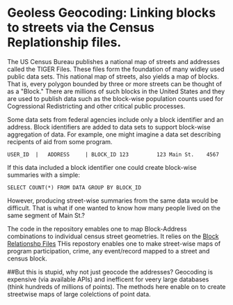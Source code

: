 # Geoless Geocoding: Linking blocks to streets via the Census Replationship files.

The US Census Bureau publishes a national map of streets and addresses called the TIGER Files.  These files form the foundation of many widley used public data sets.  This national map of streets, also yields a map of blocks.  That is, every polygon bounded by three or more streets can be thought of as a "Block."  There are millions of such blocks in the United States and they are used to publish data such as the block-wise population counts used for Cogressional Redistricting and other critical public processes.  

Some data sets from federal agencies include only a block identifier and an address.  Block identifiers are added to data sets to support block-wise aggregation of data.  For example, one might imagine a data set describing recipents of aid from some program.  

`USER_ID  |   ADDRESS     | BLOCK_ID
123         123 Main St.    4567`

If this data included a block identifier one could create block-wise summaries with a simple: 

`SELECT COUNT(*) FROM DATA GROUP BY BLOCK_ID`

However, producing street-wise summaries from the same data would be difficult.  That is what if one wanted to know how many people lived on the same segment of Main St.?

The code in the repository emables one to map Block-Address combinations to individual census street geometries.  It relies on the [Block Relationshp Files](https://www.census.gov/geo/maps-data/data/rel_blk_download.html) THis repostory enables one to make street-wise maps of program participation, crime, any event/record mapped to a street and census block.

##But this is stupid, why not just geocode the addresses?
Geocoding is expensive (via available APIs) and inefficent for veery large databases (think hundreds of millions of points).  The methods here enable on to create streetwise maps of large colelctions of point data.
